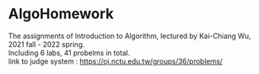 # AlgoHomework

The assignments of Introduction to Algorithm, lectured by Kai-Chiang Wu, 2021 fall - 2022 spring.  
Including 6 labs, 41 probelms in total.  
link to judge system : https://oj.nctu.edu.tw/groups/36/problems/ 
